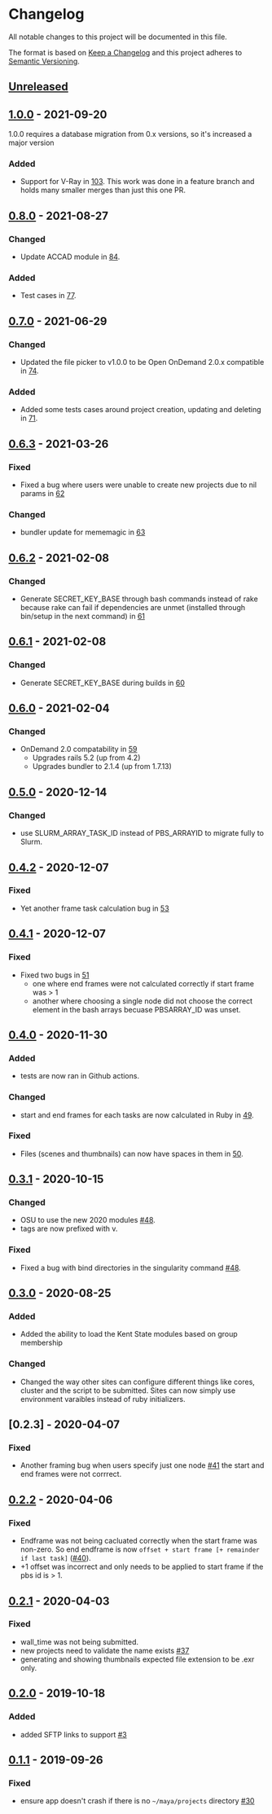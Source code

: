 # Changelog

All notable changes to this project will be documented in this file.

The format is based on [Keep a Changelog](http://keepachangelog.com/en/1.0.0/)
and this project adheres to [Semantic Versioning](http://semver.org/spec/v2.0.0.html).


## [Unreleased]

## [1.0.0] - 2021-09-20

1.0.0 requires a database migration from 0.x versions, so it's increased a major version

### Added
* Support for V-Ray in [103](https://github.com/OSC/frame-renderer/pull/103).
  This work was done in a feature branch and holds many smaller merges than just this
  one PR.

## [0.8.0] - 2021-08-27

### Changed

- Update ACCAD module in [84](https://github.com/OSC/frame-renderer/pull/84).

### Added

- Test cases in [77](https://github.com/OSC/frame-renderer/pull/77).

## [0.7.0] - 2021-06-29

### Changed

- Updated the file picker to v1.0.0 to be Open OnDemand 2.0.x compatible
  in [74](https://github.com/OSC/frame-renderer/pull/74).

### Added

- Added some tests cases around project creation, updating and deleting in
  [71](https://github.com/OSC/frame-renderer/pull/71).

## [0.6.3] - 2021-03-26
### Fixed
- Fixed a bug where users were unable to create new projects due to nil
  params in [62](https://github.com/OSC/frame-renderer/pull/60)

### Changed
- bundler update for mememagic in [63](https://github.com/OSC/frame-renderer/pull/60)

## [0.6.2] - 2021-02-08
### Changed
- Generate SECRET_KEY_BASE through bash commands instead of rake because rake can fail
  if dependencies are unmet (installed through bin/setup in the next command) in
  [61](https://github.com/OSC/frame-renderer/pull/61)

## [0.6.1] - 2021-02-08
### Changed
- Generate SECRET_KEY_BASE during builds in [60](https://github.com/OSC/frame-renderer/pull/60)

## [0.6.0] - 2021-02-04
### Changed
- OnDemand 2.0 compatability in [59](https://github.com/OSC/frame-renderer/pull/59)
  - Upgrades rails 5.2 (up from 4.2)
  - Upgrades bundler to 2.1.4 (up from 1.7.13)

## [0.5.0] - 2020-12-14
### Changed
- use SLURM_ARRAY_TASK_ID instead of PBS_ARRAYID to migrate fully to Slurm.

## [0.4.2] - 2020-12-07
### Fixed
- Yet another frame task calculation bug in [53](https://github.com/OSC/frame-renderer/pull/53)

## [0.4.1] - 2020-12-07
### Fixed
- Fixed two bugs in [51](https://github.com/OSC/frame-renderer/pull/51)
  - one where end frames were not calculated correctly if start frame was > 1
  - another where choosing a single node did not choose the correct element
    in the bash arrays becuase PBSARRAY_ID was unset.

## [0.4.0] - 2020-11-30
### Added
- tests are now ran in Github actions.

### Changed
- start and end frames for each tasks are now calculated in Ruby in
  [49](https://github.com/OSC/frame-renderer/issues/49).

### Fixed
- Files (scenes and thumbnails) can now have spaces in them in
  [50](https://github.com/OSC/frame-renderer/pull/50).

## [0.3.1] - 2020-10-15
### Changed
- OSU to use the new 2020 modules [#48](https://github.com/OSC/frame-renderer/pull/48).
- tags are now prefixed with v.

### Fixed
- Fixed a bug with bind directories in the singularity command [#48](https://github.com/OSC/frame-renderer/pull/48).

## [0.3.0] - 2020-08-25
### Added
- Added the ability to load the Kent State modules based on group membership

### Changed
- Changed the way other sites can configure different things like cores, cluster
  and the script to be submitted.  Sites can now simply use environment varaibles
  instead of ruby initializers.

## [0.2.3] - 2020-04-07
### Fixed
- Another framing bug when users specify just one node [#41](https://github.com/OSC/frame-renderer/pull/40)
  the start and end frames were not corrrect.

## [0.2.2] - 2020-04-06
### Fixed
- Endframe was not being cacluated correctly when the start frame was non-zero. So end
  endframe is now `offset + start frame [+ remainder if last task]` 
  ([#40](https://github.com/OSC/frame-renderer/pull/40)).
- +1 offset was incorrect and only needs to be applied to start frame if the pbs
  id is > 1.

## [0.2.1] - 2020-04-03
### Fixed
- wall_time was not being submitted.
- new projects need to validate the name exists [#37](https://github.com/OSC/frame-renderer/issues/37)
- generating and showing thumbnails expected file extension to be .exr only.

## [0.2.0] - 2019-10-18
### Added
- added SFTP links to support [#3](https://github.com/OSC/frame-renderer/issues/3)

## [0.1.1] - 2019-09-26
### Fixed
- ensure app doesn't crash if there is no `~/maya/projects` directory [#30](https://github.com/OSC/frame-renderer/issues/30)

[Unreleased]: https://github.com/OSC/frame-renderer/compare/v1.0.0...HEAD
[1.0.0]: https://github.com/OSC/frame-renderer/compare/v0.8.0...v1.0.0
[0.8.0]: https://github.com/OSC/frame-renderer/compare/v0.7.0...v0.8.0
[0.7.0]: https://github.com/OSC/frame-renderer/compare/v0.6.3...v0.7.0
[0.6.3]: https://github.com/OSC/frame-renderer/compare/v0.6.2...v0.6.3
[0.6.2]: https://github.com/OSC/frame-renderer/compare/v0.6.1...v0.6.2
[0.6.1]: https://github.com/OSC/frame-renderer/compare/v0.6.0...v0.6.1
[0.6.0]: https://github.com/OSC/frame-renderer/compare/v0.5.0...v0.6.0
[0.5.0]: https://github.com/OSC/frame-renderer/compare/v0.4.2...v0.5.0
[0.4.2]: https://github.com/OSC/frame-renderer/compare/v0.4.1...v0.4.2
[0.4.1]: https://github.com/OSC/frame-renderer/compare/v0.4.0...v0.4.1
[0.4.0]: https://github.com/OSC/frame-renderer/compare/v0.3.1...v0.4.0
[0.3.1]: https://github.com/OSC/frame-renderer/compare/0.3.0...v0.3.1
[0.3.0]: https://github.com/OSC/frame-renderer/compare/0.2.2...0.3.0
[0.2.2]: https://github.com/OSC/frame-renderer/compare/0.2.1...0.2.2
[0.2.1]: https://github.com/OSC/frame-renderer/compare/0.2.0...0.2.1
[0.2.0]: https://github.com/OSC/frame-renderer/compare/0.1.1...0.2.0
[0.1.1]: https://github.com/OSC/frame-renderer/compare/0.1.0...0.1.1
